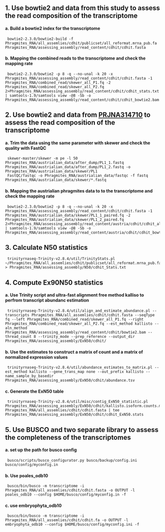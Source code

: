 ## 1. Use bowtie2 and data from this study to assess the read composition of the transcriptome

#### a. Build a bowtie2 index for the transcriptome
     
     bowtie2-2.3.0/bowtie2-build -f Phragmites_RNA/all_assemlies/cdhit/publicset/all_reformat.mrna_pub.fa Phragmites_RNA/assessing_assembly/read_content/cdhit/cdhit.fasta
     
#### b. Mapping the combined reads to the transcriptome and check the mapping rate
     
     bowtie2-2.3.0/bowtie2 -p 8 -q --no-unal -k 20 -x Phragmites_RNA/assessing_assembly/read_content/cdhit/cdhit.fasta -1 Phragmites_RNA/combined_read/skewer_all_P1.fq -2 Phragmites_RNA/combined_read/skewer_all_P2.fq 2>Phragmites_RNA/assessing_assembly/read_content/cdhit/cdhit_stats.txt | samtools-1.9/samtools view -@8 -Sb -o Phragmites_RNA/assessing_assembly/read_content/cdhit/cdhit_bowtie2.bam  
     
## 2. Use bowtie2 and data from [PRJNA314710](https://www.ncbi.nlm.nih.gov/bioproject/PRJNA314710) to assess the read composition of the transcriptome

#### a. Trim the data using the same parameter with skewer and check the quality with FastQC
      
     skewer-master/skewer -m pe -l 50 Phragmites_RNA/austrialian_data/after_dump/PL1_1.fastq Phragmites_RNA/austrialian_data/after_dump/PL1_2.fastq -o Phragmites_RNA/austrialian_data/skewer/PL1
     FastQC/fastqc -o Phragmites_RNA/austrialian_data/fastqc -f fastq Phragmites_RNA/austrialian_data/skewer/*.fastq 
     
#### b. Mapping the austrialian phragmites data to to the transcriptome and check the mapping rate

     bowtie2-2.3.0/bowtie2 -p 8 -q --no-unal -k 20 -x  Phragmites_RNA/assessing_assembly/read_content/cdhit/cdhit.fasta -1 Phragmites_RNA/austrialian_data/skewer/PL1_1_paired.fq -2 Phragmites_RNA/austrialian_data/skewer/PL1_2_paired.fq 2>Phragmites_RNA/assessing_assembly/read_content/austria/cdhit/cdhit_align_stats.txt | samtools-1.9/samtools view -@8 -Sb -o Phragmites_RNA/assessing_assembly/read_content/austria/cdhit/cdhit_bowtie2.bam
     
## 3. Calculate N50 statistics
    
     trinityrnaseq-Trinity-v2.8.4/util/TrinityStats.pl ~/Phragmites_RNA/all_assemlies/cdhit/publicset/all_reformat.mrna_pub.fa > Phragmites_RNA/assessing_assembly/N50/cdhit_Stats.txt
     
## 4. Compute Ex90N50 statistics
    
#### a. Use Trinity script and ultra-fast alignment free method kalliso to perfrom transcript abundanc estimation 
     
     trinityrnaseq-Trinity-v2.8.4/util/align_and_estimate_abundance.pl --transcripts Phragmites_RNA/all_assemlies/cdhit/cdhit.fasta --seqType fq --left Phragmites_RNA/combined_read/skewer_all_P1.fq --right Phragmites_RNA/combined_read/skewer_all_P2.fq --est_method kallisto --aln_method Phragmites_RNA/assessing_assembly/read_content/cdhit/bowtie2.bam --thread_count 8 --trinity_mode --prep_reference --output_dir Phragmites_RNA/assessing_assembly/ExN50/cdhit/
   
#### b. Use the estimates to construct a matrix of count and a matrix of normalized expression values 
     
     trinityrnaseq-Trinity-v2.8.4/util/abundance_estimates_to_matrix.pl --est_method kallisto --gene_trans_map none --out_prefix kallisto --name_sample_by_basedir Phragmites_RNA/assessing_assembly/ExN50/cdhit/abundance.tsv
     
#### c. Generate the ExN50 table 
     
     trinityrnaseq-Trinity-v2.8.4/util/misc/contig_ExN50_statistic.pl Phragmites_RNA/assessing_assembly/ExN50/cdhit/kallisto.isoform.counts.matrix Phragmites_RNA/all_assemlies/cdhit/cdhit.fasta | tee Phragmites_RNA/assessing_assembly/ExN50/cdhit/cdhit_ExN50.stats
     
## 5. Use BUSCO and two separate library to assess the completeness of the transcriptomes

#### a. set up the path for busco config
      
     busco/scripts/busco_configurator.py busco/backup/config.ini busco/config/myconfig.in
  
#### b. Use poales_odb10 

     busco/bin/busco -m transcriptome -i Phragmites_RNA/all_assemlies/cdhit/cdhit.fasta -o OUTPUT -l poales_odb10 --config $HOME/busco/config/myconfig.in -f
     
#### c. use embryophyta_odb10
      
     busco/bin/busco -m transcriptome -i Phragmites_RNA/all_assemlies/cdhit/cdhit.fa -o OUTPUT -l embryophyta_odb10 --config $HOME/busco/config/myconfig.ini -f






     






    

